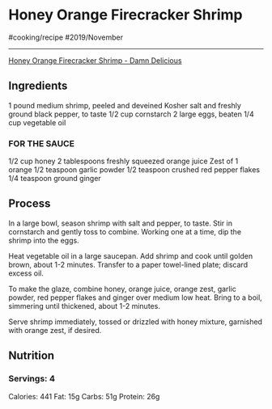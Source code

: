# Honey Orange Firecracker Shrimp
#cooking/recipe #2019/November
- - - -
[Honey Orange Firecracker Shrimp - Damn Delicious](https://damndelicious.net/2016/09/25/honey-orange-firecracker-shrimp/)

## Ingredients
1 pound medium shrimp, peeled and deveined
Kosher salt and freshly ground black pepper, to taste
1/2 cup cornstarch
2 large eggs, beaten
1/4 cup vegetable oil

### FOR THE SAUCE
1/2 cup honey
2 tablespoons freshly squeezed orange juice
Zest of 1 orange
1/2 teaspoon garlic powder
1/2 teaspoon crushed red pepper flakes
1/4 teaspoon ground ginger

## Process
In a large bowl, season shrimp with salt and pepper, to taste. Stir in cornstarch and gently toss to combine. Working one at a time, dip the shrimp into the eggs.

Heat vegetable oil in a large saucepan. Add shrimp and cook until golden brown, about 1-2 minutes. Transfer to a paper towel-lined plate; discard excess oil.

To make the glaze, combine honey, orange juice, orange zest, garlic powder, red pepper flakes and ginger over medium low heat. Bring to a boil, simmering until thickened, about 1-2 minutes.

Serve shrimp immediately, tossed or drizzled with honey mixture, garnished with orange zest, if desired.

## Nutrition
### Servings: 4
Calories: 441
Fat: 15g
Carbs: 51g
Protein: 26g